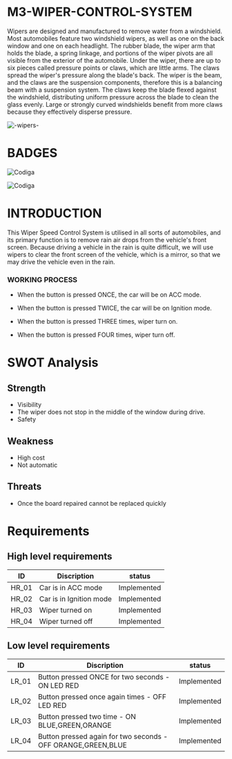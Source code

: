 # M3-WIPER-CONTROL-SYSTEM

Wipers are designed and manufactured to remove water from a windshield. Most automobiles feature two windshield wipers, as well as one on the back window and one on each headlight. The rubber blade, the wiper arm that holds the blade, a spring linkage, and portions of the wiper pivots are all visible from the exterior of the automobile. Under the wiper, there are up to six pieces called pressure points or claws, which are little arms. The claws spread the wiper's pressure along the blade's back. The wiper is the beam, and the claws are the suspension components, therefore this is a balancing beam with a suspension system. The claws keep the blade flexed against the windshield, distributing uniform pressure across the blade to clean the glass evenly. Large or strongly curved windshields benefit from more claws because they effectively disperse pressure.

![-wipers-](https://user-images.githubusercontent.com/101925760/168262913-2e451a65-6c5b-4206-bf09-3c2f674ca2f9.jpg)


# BADGES
![Codiga](https://api.codiga.io/project/33358/score/svg)

![Codiga](https://api.codiga.io/project/33358/status/svg)

# INTRODUCTION
This Wiper Speed Control System is utilised in all sorts of automobiles, and its primary function is to remove rain air drops from the vehicle's front screen. Because driving a vehicle in the rain is quite difficult, we will use wipers to clear the front screen of the vehicle, which is a mirror, so that we may drive the vehicle even in the rain.


### WORKING PROCESS
* When the button is pressed ONCE, the car will be on ACC mode.

* When the button is pressed TWICE, the car will be on Ignition mode.

* When the button is pressed THREE times, wiper turn on.

* When the button is pressed FOUR times, wiper turn off.

# SWOT Analysis 
## Strength
* Visibility
* The wiper does not stop in the middle of the window during drive.
* Safety

## Weakness 
* High cost
* Not automatic

## Threats 
* Once the board repaired cannot be replaced quickly

# Requirements
## High level requirements
| ID | Discription | status |
| --- | --- | --- | 
| HR_01 |	Car is in ACC mode |	Implemented |
| HR_02 |	Car is in Ignition mode |	Implemented |
| HR_03 |	Wiper turned on |	Implemented |
| HR_04 |	Wiper turned off |	Implemented |
## Low level requirements
| ID |	Discription |	status |
| --- | --- | --- | 
| LR_01 |	Button pressed ONCE for two seconds - ON LED RED |	Implemented |
| LR_02 |	Button pressed once again times - OFF LED RED |	Implemented |
| LR_03	|Button pressed two time - ON BLUE,GREEN,ORANGE |	Implemented |
| LR_04 |	Button pressed again for two seconds - OFF ORANGE,GREEN,BLUE |	Implemented |
